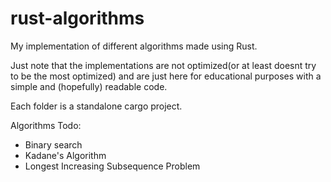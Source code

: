 # rust-algorithms
My implementation of different algorithms made using Rust.

Just note that the implementations are not optimized(or at least doesnt try to be the most optimized) and are just here for educational purposes with a simple and (hopefully) readable code.

Each folder is a standalone cargo project.

Algorithms Todo:
 - Binary search
 - Kadane's Algorithm
 - Longest Increasing Subsequence Problem
 